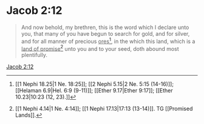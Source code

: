 # Jacob 2:12

> And now behold, my brethren, this is the word which I declare unto you, that many of you have begun to search for gold, and for silver, and for all manner of precious <u>ores</u>[^a], in the which this land, which is a <u>land of promise</u>[^b] unto you and to your seed, doth abound most plentifully.

[Jacob 2:12](https://www.churchofjesuschrist.org/study/scriptures/bofm/jacob/2?lang=eng&id=p12#p12)


[^a]: [[1 Nephi 18.25|1 Ne. 18:25]]; [[2 Nephi 5.15|2 Ne. 5:15 (14-16)]]; [[Helaman 6.9|Hel. 6:9 (9-11)]]; [[Ether 9.17|Ether 9:17]]; [[Ether 10.23|10:23 (12, 23).]]
[^b]: [[1 Nephi 4.14|1 Ne. 4:14]]; [[1 Nephi 17.13|17:13 (13-14)]]. TG [[Promised Lands]].
